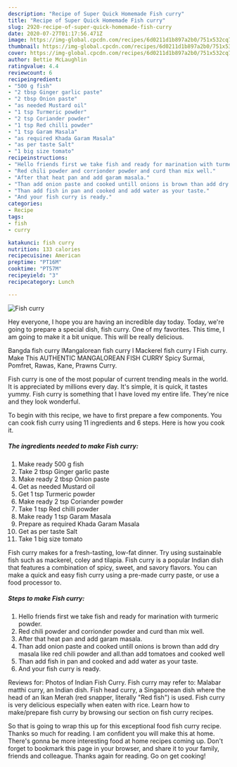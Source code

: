 ```yaml
---
description: "Recipe of Super Quick Homemade Fish curry"
title: "Recipe of Super Quick Homemade Fish curry"
slug: 2920-recipe-of-super-quick-homemade-fish-curry
date: 2020-07-27T01:17:56.471Z
image: https://img-global.cpcdn.com/recipes/6d0211d1b897a2b0/751x532cq70/fish-curry-recipe-main-photo.jpg
thumbnail: https://img-global.cpcdn.com/recipes/6d0211d1b897a2b0/751x532cq70/fish-curry-recipe-main-photo.jpg
cover: https://img-global.cpcdn.com/recipes/6d0211d1b897a2b0/751x532cq70/fish-curry-recipe-main-photo.jpg
author: Bettie McLaughlin
ratingvalue: 4.4
reviewcount: 6
recipeingredient:
- "500 g fish"
- "2 tbsp Ginger garlic paste"
- "2 tbsp Onion paste"
- "as needed Mustard oil"
- "1 tsp Turmeric powder"
- "2 tsp Coriander powder"
- "1 tsp Red chilli powder"
- "1 tsp Garam Masala"
- "as required Khada Garam Masala"
- "as per taste Salt"
- "1 big size tomato"
recipeinstructions:
- "Hello friends first we take fish and ready for marination with turmeric powder."
- "Red chili powder and corrionder powder and curd than mix well."
- "After that heat pan and add garam masala."
- "Than add onion paste and cooked untill onions is brown than add dry masala like red chili powder and all.than add tomatoes and cooked well"
- "Than add fish in pan and cooked and add water as your taste."
- "And your fish curry is ready."
categories:
- Recipe
tags:
- fish
- curry

katakunci: fish curry 
nutrition: 133 calories
recipecuisine: American
preptime: "PT16M"
cooktime: "PT57M"
recipeyield: "3"
recipecategory: Lunch

---
```



![Fish curry](https://img-global.cpcdn.com/recipes/6d0211d1b897a2b0/751x532cq70/fish-curry-recipe-main-photo.jpg)

Hey everyone, I hope you are having an incredible day today. Today, we're going to prepare a special dish, fish curry. One of my favorites. This time, I am going to make it a bit unique. This will be really delicious.

Bangda fish curry lMangalorean fish curry l Mackerel fish curry l Fish curry. Make This AUTHENTIC MANGALOREAN FISH CURRY Spicy Surmai, Pomfret, Rawas, Kane, Prawns Curry.

Fish curry is one of the most popular of current trending meals in the world. It is appreciated by millions every day. It's simple, it is quick, it tastes yummy. Fish curry is something that I have loved my entire life. They're nice and they look wonderful.


To begin with this recipe, we have to first prepare a few components. You can cook fish curry using 11 ingredients and 6 steps. Here is how you cook it.

<!--inarticleads1-->

##### The ingredients needed to make Fish curry:

1. Make ready 500 g fish
1. Take 2 tbsp Ginger garlic paste
1. Make ready 2 tbsp Onion paste
1. Get as needed Mustard oil
1. Get 1 tsp Turmeric powder
1. Make ready 2 tsp Coriander powder
1. Take 1 tsp Red chilli powder
1. Make ready 1 tsp Garam Masala
1. Prepare as required Khada Garam Masala
1. Get as per taste Salt
1. Take 1 big size tomato


Fish curry makes for a fresh-tasting, low-fat dinner. Try using sustainable fish such as mackerel, coley and tilapia. Fish curry is a popular Indian dish that features a combination of spicy, sweet, and savory flavors. You can make a quick and easy fish curry using a pre-made curry paste, or use a food processor to. 

<!--inarticleads2-->

##### Steps to make Fish curry:

1. Hello friends first we take fish and ready for marination with turmeric powder.
1. Red chili powder and corrionder powder and curd than mix well.
1. After that heat pan and add garam masala.
1. Than add onion paste and cooked untill onions is brown than add dry masala like red chili powder and all.than add tomatoes and cooked well
1. Than add fish in pan and cooked and add water as your taste.
1. And your fish curry is ready.


Reviews for: Photos of Indian Fish Curry. Fish curry may refer to: Malabar matthi curry, an Indian dish. Fish head curry, a Singaporean dish where the head of an Ikan Merah (red snapper, literally &#34;Red fish&#34;) is used. Fish curry is very delicious especially when eaten with rice. Learn how to make/prepare fish curry by browsing our section on fish curry recipes. 

So that is going to wrap this up for this exceptional food fish curry recipe. Thanks so much for reading. I am confident you will make this at home. There's gonna be more interesting food at home recipes coming up. Don't forget to bookmark this page in your browser, and share it to your family, friends and colleague. Thanks again for reading. Go on get cooking!
